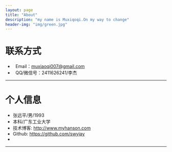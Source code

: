 ```yaml
---
layout: page
title: "About"
description: "my name is Muxiqoqi.On my way to change"
header-img: "img/green.jpg"
---
```





# 联系方式

*   Email：muxiaoqi007@gmail.com
*   QQ/微信号：2411626241/李杰

* * *

# 个人信息

*   张远平/男/1993
*   本科/广东工业大学 
*   技术博客: <http://www.myhanson.com>
*   Github: <https://github.com/swyjay>
*   

* * *
